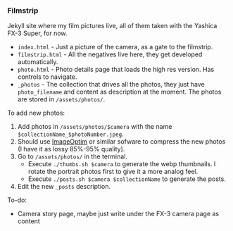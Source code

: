 ### Filmstrip

Jekyll site where my film pictures live, all of them taken with the Yashica FX-3 Super, for now.

- `index.html` - Just a picture of the camera, as a gate to the filmstrip.
- `filmstrip.html` - All the negatives live here, they get developed automatically.
- `photo.html` - Photo details page that loads the high res version. Has controls to navigate.
- `_photos` - The collection that drives all the photos, they just have `photo_filename` and content as description at the moment. The photos are stored in `/assets/photos/`.


To add new photos:

1. Add photos in `/assets/photos/$camera` with the name `$collectionName_$photoNumber.jpeg`.
2. Should use [ImageOptim](https://imageoptim.com/mac) or similar sofware to compress the new photos (I have it as lossy 85%-95% quality).
3. Go to `/assets/photos/` in the terminal. 
   - Execute `./thumbs.sh $camera` to generate the webp thumbnails. I rotate the portrait photos first to give it a more analog feel.
   - Execute `./posts.sh $camera $collectionName` to generate the posts.
4. Edit the new `_posts` description.


To-do:
- Camera story page, maybe just write under the FX-3 camera page as content
